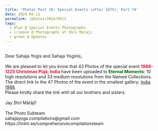 ```yaml
---
title: 'Photos Post 29: Special Events (after 1975), Part 74'
date: 2024-05-11
permalink: /photos/2024/0511
tags:
  - blue @ Special Events Photographs
  - crimson @ Photographs of Shri Mataji
  - green @ Updates
---
```


<p>
<br>
Dear Sahaja Yogis and Sahaja Yoginīs,<br>
<br>
We are pleased to let you know that 43 Photos of the special event <font color="Crimson"><b>1988-1225 Christmas Pūjā, India</b></font> have been uploaded to <font color="DarkGreen"><b>Eternal Moments</b></font>: 10 high resolutions and 33 medium resolutions from the Named Collections.<br>
The direct link to the 47 Photos of the event in the smallest gallery: <a href="https://eternalmoments.smugmug.com/Countries/India/1988">India 1988</a>.<br>
Please kindly share the link with all our brothers and sisters.<br>
<br>
Jay Śhrī Mātājī!<br>
<br>
The Photo Subteam<br>
sahajayoga.compilations@gmail.com<br>
https://linktr.ee/comprehensivecompilationsteam
</p>